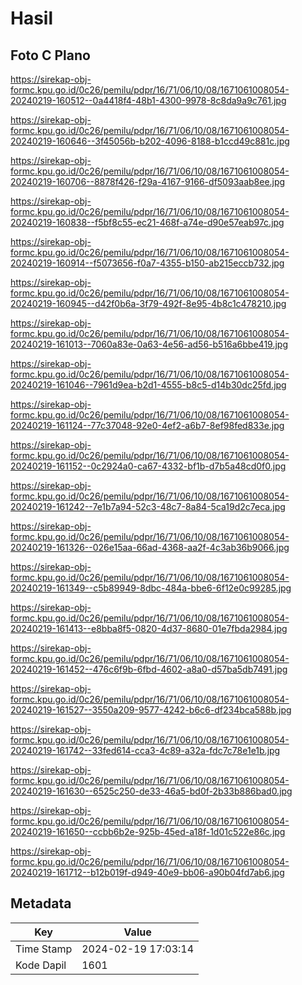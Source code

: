 # Hasil

## Foto C Plano

https://sirekap-obj-formc.kpu.go.id/0c26/pemilu/pdpr/16/71/06/10/08/1671061008054-20240219-160512--0a4418f4-48b1-4300-9978-8c8da9a9c761.jpg

https://sirekap-obj-formc.kpu.go.id/0c26/pemilu/pdpr/16/71/06/10/08/1671061008054-20240219-160646--3f45056b-b202-4096-8188-b1ccd49c881c.jpg

https://sirekap-obj-formc.kpu.go.id/0c26/pemilu/pdpr/16/71/06/10/08/1671061008054-20240219-160706--8878f426-f29a-4167-9166-df5093aab8ee.jpg

https://sirekap-obj-formc.kpu.go.id/0c26/pemilu/pdpr/16/71/06/10/08/1671061008054-20240219-160838--f5bf8c55-ec21-468f-a74e-d90e57eab97c.jpg

https://sirekap-obj-formc.kpu.go.id/0c26/pemilu/pdpr/16/71/06/10/08/1671061008054-20240219-160914--f5073656-f0a7-4355-b150-ab215eccb732.jpg

https://sirekap-obj-formc.kpu.go.id/0c26/pemilu/pdpr/16/71/06/10/08/1671061008054-20240219-160945--d42f0b6a-3f79-492f-8e95-4b8c1c478210.jpg

https://sirekap-obj-formc.kpu.go.id/0c26/pemilu/pdpr/16/71/06/10/08/1671061008054-20240219-161013--7060a83e-0a63-4e56-ad56-b516a6bbe419.jpg

https://sirekap-obj-formc.kpu.go.id/0c26/pemilu/pdpr/16/71/06/10/08/1671061008054-20240219-161046--7961d9ea-b2d1-4555-b8c5-d14b30dc25fd.jpg

https://sirekap-obj-formc.kpu.go.id/0c26/pemilu/pdpr/16/71/06/10/08/1671061008054-20240219-161124--77c37048-92e0-4ef2-a6b7-8ef98fed833e.jpg

https://sirekap-obj-formc.kpu.go.id/0c26/pemilu/pdpr/16/71/06/10/08/1671061008054-20240219-161152--0c2924a0-ca67-4332-bf1b-d7b5a48cd0f0.jpg

https://sirekap-obj-formc.kpu.go.id/0c26/pemilu/pdpr/16/71/06/10/08/1671061008054-20240219-161242--7e1b7a94-52c3-48c7-8a84-5ca19d2c7eca.jpg

https://sirekap-obj-formc.kpu.go.id/0c26/pemilu/pdpr/16/71/06/10/08/1671061008054-20240219-161326--026e15aa-66ad-4368-aa2f-4c3ab36b9066.jpg

https://sirekap-obj-formc.kpu.go.id/0c26/pemilu/pdpr/16/71/06/10/08/1671061008054-20240219-161349--c5b89949-8dbc-484a-bbe6-6f12e0c99285.jpg

https://sirekap-obj-formc.kpu.go.id/0c26/pemilu/pdpr/16/71/06/10/08/1671061008054-20240219-161413--e8bba8f5-0820-4d37-8680-01e7fbda2984.jpg

https://sirekap-obj-formc.kpu.go.id/0c26/pemilu/pdpr/16/71/06/10/08/1671061008054-20240219-161452--476c6f9b-6fbd-4602-a8a0-d57ba5db7491.jpg

https://sirekap-obj-formc.kpu.go.id/0c26/pemilu/pdpr/16/71/06/10/08/1671061008054-20240219-161527--3550a209-9577-4242-b6c6-df234bca588b.jpg

https://sirekap-obj-formc.kpu.go.id/0c26/pemilu/pdpr/16/71/06/10/08/1671061008054-20240219-161742--33fed614-cca3-4c89-a32a-fdc7c78e1e1b.jpg

https://sirekap-obj-formc.kpu.go.id/0c26/pemilu/pdpr/16/71/06/10/08/1671061008054-20240219-161630--6525c250-de33-46a5-bd0f-2b33b886bad0.jpg

https://sirekap-obj-formc.kpu.go.id/0c26/pemilu/pdpr/16/71/06/10/08/1671061008054-20240219-161650--ccbb6b2e-925b-45ed-a18f-1d01c522e86c.jpg

https://sirekap-obj-formc.kpu.go.id/0c26/pemilu/pdpr/16/71/06/10/08/1671061008054-20240219-161712--b12b019f-d949-40e9-bb06-a90b04fd7ab6.jpg


## Metadata

| Key        | Value               |
| ---------- | ------------------- |
| Time Stamp | 2024-02-19 17:03:14 |
| Kode Dapil | 1601                |



